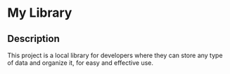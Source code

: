 # My Library

## Description

This project is a local library for developers where they can store
any type of data and organize it, for easy and effective use.
